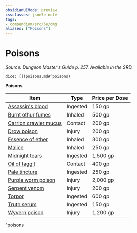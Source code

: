 ```yaml
---
obsidianUIMode: preview
cssclasses: json5e-note
tags:
- compendium/src/5e/dmg
aliases: ["Poisons"]
---
```

# Poisons
*Source: Dungeon Master's Guide p. 257. Available in the SRD.* 

`dice: [](poisons.md#^poisons)`

**Poisons**

| Item | Type | Price per Dose |
|------|------|----------------|
| [Assassin's blood](/2-Mechanics/CLI/items/assassins-blood.md) | Ingested | 150 gp |
| [Burnt othur fumes](/2-Mechanics/CLI/items/burnt-othur-fumes.md) | Inhaled | 500 gp |
| [Carrion crawler mucus](/2-Mechanics/CLI/items/carrion-crawler-mucus.md) | Contact | 200 gp |
| [Drow poison](/2-Mechanics/CLI/items/drow-poison.md) | Injury | 200 gp |
| [Essence of ether](/2-Mechanics/CLI/items/essence-of-ether.md) | Inhaled | 300 gp |
| [Malice](/2-Mechanics/CLI/items/malice.md) | Inhaled | 250 gp |
| [Midnight tears](/2-Mechanics/CLI/items/midnight-tears.md) | Ingested | 1,500 gp |
| [Oil of taggit](/2-Mechanics/CLI/items/oil-of-taggit.md) | Contact | 400 gp |
| [Pale tincture](/2-Mechanics/CLI/items/pale-tincture.md) | Ingested | 250 gp |
| [Purple worm poison](/2-Mechanics/CLI/items/purple-worm-poison.md) | Injury | 2,000 gp |
| [Serpent venom](/2-Mechanics/CLI/items/serpent-venom.md) | Injury | 200 gp |
| [Torpor](/2-Mechanics/CLI/items/torpor.md) | Ingested | 600 gp |
| [Truth serum](/2-Mechanics/CLI/items/truth-serum.md) | Ingested | 150 gp |
| [Wyvern poison](/2-Mechanics/CLI/items/wyvern-poison.md) | Injury | 1,200 gp |
^poisons